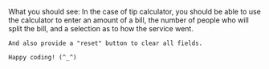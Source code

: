 What you should see:
    In the case of tip calculator, you should be able to use the calculator to enter an amount of a bill, the number of people who will split the bill, and a selection as to how the service went.

    And also provide a "reset" button to clear all fields.

    Happy coding! (^_^)